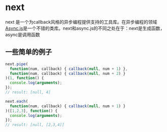 # next

next 是一个为callback风格的异步编程提供支持的工具库。在异步编程的领域[Async.js](https://github.com/caolan/async)是一个不错的类库。next和async.js的不同之处在于：next是生成函数，async是调用函数

## 一些简单的例子
```javascript
next.pipe(
  function(num, callback) { callback(null, num + 1) },
  function(num, callback) { callback(null, num + 2) }
)(1, function() {
  console.log(arguments);
});
// result: [null, 4]

next.each(
  function(num, callback) { callback(null, num + 1) }
)([1,2,3], function() {
  console.log(arguments);
});
// result: [null, [2,3,4]]